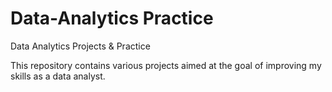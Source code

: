 # Data-Analytics Practice
Data Analytics Projects &amp; Practice

This repository contains various projects aimed at the goal of improving my skills as a data analyst.
